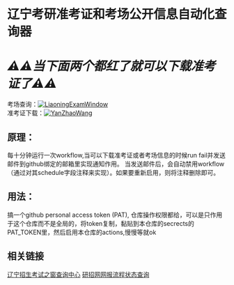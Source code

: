 # 辽宁考研准考证和考场公开信息自动化查询器




# ***⚠️⚠️当下面两个都红了就可以下载准考证了⚠️⚠️***<br/>
考场查询：[![LiaoningExamWindow](https://github.com/CoolestEnoch/LiaoningPostgraduateExamListenser/actions/workflows/LiaoningExamWindow.yml/badge.svg)](https://github.com/CoolestEnoch/LiaoningPostgraduateExamListenser/actions/workflows/LiaoningExamWindow.yml)<br/>
准考证下载：[![YanZhaoWang](https://github.com/CoolestEnoch/LiaoningPostgraduateExamListenser/actions/workflows/YanZhaoWang.yml/badge.svg)](https://github.com/CoolestEnoch/LiaoningPostgraduateExamListenser/actions/workflows/YanZhaoWang.yml)




## 原理：
每十分钟运行一次workflow,当可以下载准考证或者考场信息的时候run fail并发送邮件到github绑定的邮箱里实现通知作用。
当发送邮件后，会自动禁用workflow（通过对其schedule字段注释来实现）。如果要重新启用，则将注释删除即可。




## 用法：
搞一个github personal access token (PAT), 仓库操作权限都给，可以是只作用于这个仓库而不是全局的，将token复制，黏贴到本仓库的secrects的PAT_TOKEN里，然后启用本仓库的actions,慢慢等就ok



## 相关链接
[辽宁招生考试之窗查询中心](https://www.lnzsks.com/cxzx.html)
[研招网网报流程状态查询](https://yz.chsi.com.cn/yzwb/)
